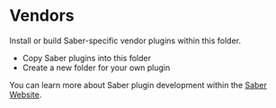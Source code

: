 ﻿# Vendors
Install or build Saber-specific vendor plugins within this folder. 

* Copy Saber plugins into this folder
* Create a new folder for your own plugin

You can learn more about Saber plugin development within the [Saber Website](https://saber.datasilk.io/developers/saber-vendor.html).
